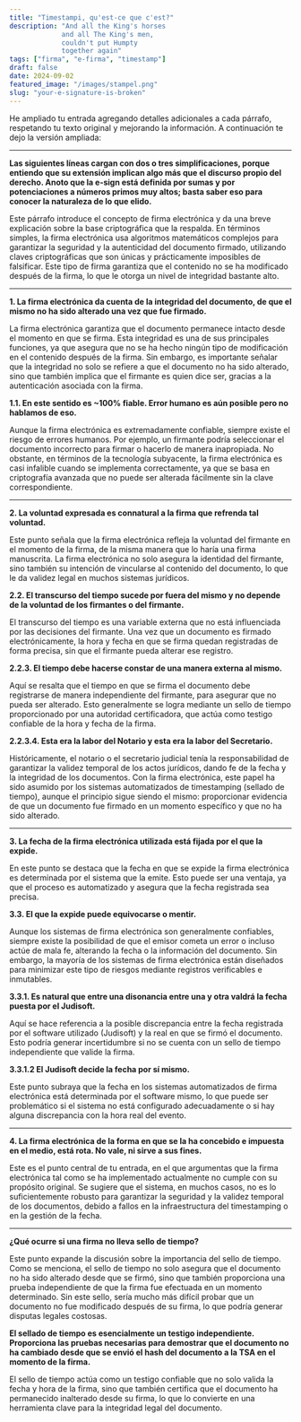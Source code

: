 ```yaml
---
title: "Timestampi, qu'est-ce que c'est?"
description: "And all the King's horses  
             and all The King's men,  
             couldn't put Humpty  
             together again"
tags: ["firma", "e-firma", "timestamp"]
draft: false
date: 2024-09-02
featured_image: "/images/stampel.png"
slug: "your-e-signature-is-broken"
---
```


He ampliado tu entrada agregando detalles adicionales a cada párrafo, respetando tu texto original y mejorando la información. A continuación te dejo la versión ampliada:

---

**Las siguientes líneas cargan con dos o tres simplificaciones, porque entiendo que su extensión implican algo más que el discurso propio del derecho. Anoto que la e-sign está definida por sumas y por potenciaciones a números primos muy altos; basta saber eso para conocer la naturaleza de lo que elido.**

Este párrafo introduce el concepto de firma electrónica y da una breve explicación sobre la base criptográfica que la respalda. En términos simples, la firma electrónica usa algoritmos matemáticos complejos para garantizar la seguridad y la autenticidad del documento firmado, utilizando claves criptográficas que son únicas y prácticamente imposibles de falsificar. Este tipo de firma garantiza que el contenido no se ha modificado después de la firma, lo que le otorga un nivel de integridad bastante alto.

---

**1. La firma electrónica da cuenta de la integridad del documento, de que el mismo no ha sido alterado una vez que fue firmado.**

La firma electrónica garantiza que el documento permanece intacto desde el momento en que se firma. Esta integridad es una de sus principales funciones, ya que asegura que no se ha hecho ningún tipo de modificación en el contenido después de la firma. Sin embargo, es importante señalar que la integridad no solo se refiere a que el documento no ha sido alterado, sino que también implica que el firmante es quien dice ser, gracias a la autenticación asociada con la firma.

**1.1. En este sentido es \~100% fiable. Error humano es aún posible pero no hablamos de eso.**

Aunque la firma electrónica es extremadamente confiable, siempre existe el riesgo de errores humanos. Por ejemplo, un firmante podría seleccionar el documento incorrecto para firmar o hacerlo de manera inapropiada. No obstante, en términos de la tecnología subyacente, la firma electrónica es casi infalible cuando se implementa correctamente, ya que se basa en criptografía avanzada que no puede ser alterada fácilmente sin la clave correspondiente.

---

**2. La voluntad expresada es connatural a la firma que refrenda tal voluntad.**

Este punto señala que la firma electrónica refleja la voluntad del firmante en el momento de la firma, de la misma manera que lo haría una firma manuscrita. La firma electrónica no solo asegura la identidad del firmante, sino también su intención de vincularse al contenido del documento, lo que le da validez legal en muchos sistemas jurídicos.

**2.2. El transcurso del tiempo sucede por fuera del mismo y no depende de la voluntad de los firmantes o del firmante.**

El transcurso del tiempo es una variable externa que no está influenciada por las decisiones del firmante. Una vez que un documento es firmado electrónicamente, la hora y fecha en que se firma quedan registradas de forma precisa, sin que el firmante pueda alterar ese registro.

**2.2.3. El tiempo debe hacerse constar de una manera externa al mismo.**

Aquí se resalta que el tiempo en que se firma el documento debe registrarse de manera independiente del firmante, para asegurar que no pueda ser alterado. Esto generalmente se logra mediante un sello de tiempo proporcionado por una autoridad certificadora, que actúa como testigo confiable de la hora y fecha de la firma.

**2.2.3.4. Esta era la labor del Notario y esta era la labor del Secretario.**

Históricamente, el notario o el secretario judicial tenía la responsabilidad de garantizar la validez temporal de los actos jurídicos, dando fe de la fecha y la integridad de los documentos. Con la firma electrónica, este papel ha sido asumido por los sistemas automatizados de timestamping (sellado de tiempo), aunque el principio sigue siendo el mismo: proporcionar evidencia de que un documento fue firmado en un momento específico y que no ha sido alterado.

---

**3. La fecha de la firma electrónica utilizada está fijada por el que la expide.**

En este punto se destaca que la fecha en que se expide la firma electrónica es determinada por el sistema que la emite. Esto puede ser una ventaja, ya que el proceso es automatizado y asegura que la fecha registrada sea precisa.

**3.3. El que la expide puede equivocarse o mentir.**

Aunque los sistemas de firma electrónica son generalmente confiables, siempre existe la posibilidad de que el emisor cometa un error o incluso actúe de mala fe, alterando la fecha o la información del documento. Sin embargo, la mayoría de los sistemas de firma electrónica están diseñados para minimizar este tipo de riesgos mediante registros verificables e inmutables.

**3.3.1. Es natural que entre una disonancia entre una y otra valdrá la fecha puesta por el Judisoft.**

Aquí se hace referencia a la posible discrepancia entre la fecha registrada por el software utilizado (Judisoft) y la real en que se firmó el documento. Esto podría generar incertidumbre si no se cuenta con un sello de tiempo independiente que valide la firma.

**3.3.1.2 El Judisoft decide la fecha por sí mismo.**

Este punto subraya que la fecha en los sistemas automatizados de firma electrónica está determinada por el software mismo, lo que puede ser problemático si el sistema no está configurado adecuadamente o si hay alguna discrepancia con la hora real del evento.

---

**4. La firma electrónica de la forma en que se la ha concebido e impuesta en el medio, está rota. No vale, ni sirve a sus fines.**

Este es el punto central de tu entrada, en el que argumentas que la firma electrónica tal como se ha implementado actualmente no cumple con su propósito original. Se sugiere que el sistema, en muchos casos, no es lo suficientemente robusto para garantizar la seguridad y la validez temporal de los documentos, debido a fallos en la infraestructura del timestamping o en la gestión de la fecha.

---

**¿Qué ocurre si una firma no lleva sello de tiempo?**

Este punto expande la discusión sobre la importancia del sello de tiempo. Como se menciona, el sello de tiempo no solo asegura que el documento no ha sido alterado desde que se firmó, sino que también proporciona una prueba independiente de que la firma fue efectuada en un momento determinado. Sin este sello, sería mucho más difícil probar que un documento no fue modificado después de su firma, lo que podría generar disputas legales costosas.

**El sellado de tiempo es esencialmente un testigo independiente. Proporciona las pruebas necesarias para demostrar que el documento no ha cambiado desde que se envió el hash del documento a la TSA en el momento de la firma.**

El sello de tiempo actúa como un testigo confiable que no solo valida la fecha y hora de la firma, sino que también certifica que el documento ha permanecido inalterado desde su firma, lo que lo convierte en una herramienta clave para la integridad legal del documento.

